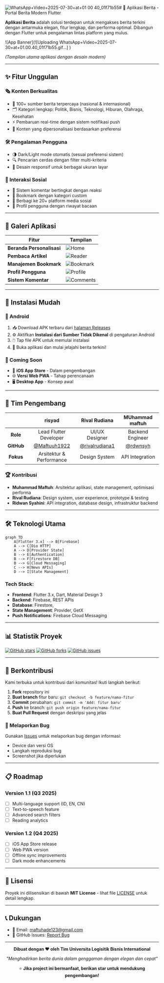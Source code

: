 ![WhatsApp+Video+2025-07-30+at+01 00 40_01f71b55](https://github.com/user-attachments/assets/d2135d1f-a873-49f4-b45c-504c65702a47)# 📱 Aplikasi Berita - Portal Berita Modern Flutter

**Aplikasi Berita** adalah solusi terdepan untuk mengakses berita terkini dengan antarmuka elegan, fitur lengkap, dan performa optimal. Dibangun dengan Flutter untuk pengalaman lintas platform yang mulus.

![App Banner](![Uploading WhatsApp+Video+2025-07-30+at+01.00.40_01f71b55.gif…]
)

*(Tampilan utama aplikasi dengan desain modern)*

---

## ✨ Fitur Unggulan

### 🗞️ Konten Berkualitas
- 📰 100+ sumber berita terpercaya (nasional & internasional)
- 🗂️ Kategori lengkap: Politik, Bisnis, Teknologi, Hiburan, Olahraga, Kesehatan
- ⚡ Pembaruan real-time dengan sistem notifikasi push
- 🎯 Konten yang dipersonalisasi berdasarkan preferensi

### 🛠️ Pengalaman Pengguna
- 🌗 Dark/Light mode otomatis (sesuai preferensi sistem)
- 🔍 Pencarian cerdas dengan filter multi-kriteria
- 📱 Desain responsif untuk berbagai ukuran layar

### 🔄 Interaksi Sosial
- 💬 Sistem komentar bertingkat dengan reaksi
- 📌 Bookmark dengan kategori custom
- 🤝 Berbagi ke 20+ platform media sosial
- 👤 Profil pengguna dengan riwayat bacaan

---

## 📸 Galeri Aplikasi

| Fitur | Tampilan |
|-------|----------|
| **Beranda Personalisasi** | ![Home](https://github.com/user-attachments/assets/6853ae60-f9fe-49b5-b567-f59999696f07) |
| **Pembaca Artikel** | ![Reader](https://github.com/user-attachments/assets/9c284254-e06c-4f69-84ab-5f520ca828cb) |
| **Manajemen Bookmark** | ![Bookmark](https://github.com/user-attachments/assets/7679b361-6e2c-4be5-bc72-137e31ca2fef) |
| **Profil Pengguna** | ![Profile](https://github.com/user-attachments/assets/5d12df43-1949-46aa-a282-260c75039d5d) |
| **Sistem Komentar** | ![Comments](https://github.com/user-attachments/assets/6c47e51d-5249-41bf-a78f-10de02a54272) |

---

## 🚀 Instalasi Mudah

### 📱 Android
1. 📥 Download APK terbaru dari [halaman Releases](https://github.com/Maftuuh1922/aplikasi_berita/releases)
2. ⚙️ Aktifkan **Instalasi dari Sumber Tidak Dikenal** di pengaturan Android
3. 🖱️ Tap file APK untuk memulai instalasi
4. 🎉 Buka aplikasi dan mulai jelajahi berita terkini!

### 🔮 Coming Soon
- 🍏 **iOS App Store** - Dalam pengembangan
- 🌐 **Versi Web PWA** - Tahap perencanaan
- 🖥️ **Desktop App** - Konsep awal

---

## 👥 Tim Pengembang

| | **risyad** | **Rival Rudiana** | **MUhammad maftuh** |
|:---:|:---:|:---:|:---:|
| **Role** | Lead Flutter Developer | UI/UX Designer | Backend Engineer |
| **GitHub** | [@Maftuuh1922](https://github.com/Maftuuh1922) | [@rivalrudiana1](https://github.com/rivalrudiana1) | [@rdwnsyh](https://github.com/rdwnsyh) |
| **Fokus** | Arsitektur & Performance | Design System | API Integration |

### 🏆 Kontribusi
- **Muhammad Maftuh**: Arsitektur aplikasi, state management, optimisasi performa
- **Rival Rudiana**: Design system, user experience, prototype & testing  
- **Ridwan Syahini**: API integration, database design, infrastruktur backend

---

## 🛠️ Teknologi Utama

```mermaid
graph TD
    A[Flutter 3.x] --> B[Firebase]
    A --> C[Dio HTTP]
    A --> D[Provider State]
    B --> E[Authentication]
    B --> F[Firestore DB]
    B --> G[Cloud Messaging]
    C --> H[News APIs]
    D --> I[State Management]
```

### Tech Stack:
- **Frontend**: Flutter 3.x, Dart, Material Design 3
- **Backend**: Firebase, REST APIs
- **Database**: Firestore,
- **State Management**: Provider, GetX
- **Push Notifications**: Firebase Cloud Messaging

---

## 📊 Statistik Proyek

[![GitHub stars](https://img.shields.io/github/stars/Maftuuh1922/aplikasi_berita?style=flat-square)](https://github.com/Maftuuh1922/aplikasi_berita/stargazers)
[![GitHub forks](https://img.shields.io/github/forks/Maftuuh1922/aplikasi_berita?style=flat-square)](https://github.com/Maftuuh1922/aplikasi_berita/network)
[![GitHub issues](https://img.shields.io/github/issues/Maftuuh1922/aplikasi_berita?style=flat-square)](https://github.com/Maftuuh1922/aplikasi_berita/issues)

---

## 🤝 Berkontribusi

Kami terbuka untuk kontribusi dari komunitas! Ikuti langkah berikut:

1. **Fork** repository ini
2. **Buat branch** fitur baru: `git checkout -b feature/nama-fitur`
3. **Commit** perubahan: `git commit -m 'Add: fitur baru'`
4. **Push** ke branch: `git push origin feature/nama-fitur`
5. **Buat Pull Request** dengan deskripsi yang jelas

### 🐛 Melaporkan Bug
Gunakan [Issues](https://github.com/Maftuuh1922/aplikasi_berita/issues) untuk melaporkan bug dengan informasi:
- Device dan versi OS
- Langkah reproduksi bug
- Screenshot jika diperlukan

---

## 📋 Roadmap

### Version 1.1 (Q3 2025)
- [ ] Multi-language support (ID, EN, CN)
- [ ] Text-to-speech feature
- [ ] Advanced search filters
- [ ] Reading analytics

### Version 1.2 (Q4 2025)
- [ ] iOS App Store release
- [ ] Web PWA version
- [ ] Offline sync improvements
- [ ] Dark mode enhancements

---

## 📄 Lisensi

Proyek ini dilisensikan di bawah **MIT License** - lihat file [LICENSE](LICENSE) untuk detail lengkap.

---

## 📞 Dukungan

- 📧 Email: maftuhade123@gmail.com
- 💬 GitHub Issues: [Report Bug](https://github.com/Maftuuh1922/aplikasi_berita/issues)


---

<div align="center">

**Dibuat dengan ❤️ oleh Tim Universita Logisitik Bisnis International**

*"Menghadirkan berita dunia dalam genggaman dengan elegan dan cepat"*

⭐ **Jika project ini bermanfaat, berikan star untuk mendukung pengembangan!**

</div>
